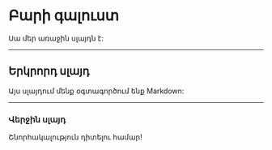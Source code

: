 # Բարի գալուստ
Սա մեր առաջին սլայդն է:

---
## Երկրորդ սլայդ
Այս սլայդում մենք օգտագործում ենք Markdown:

---
### Վերջին սլայդ
Շնորհակալություն դիտելու համար!
